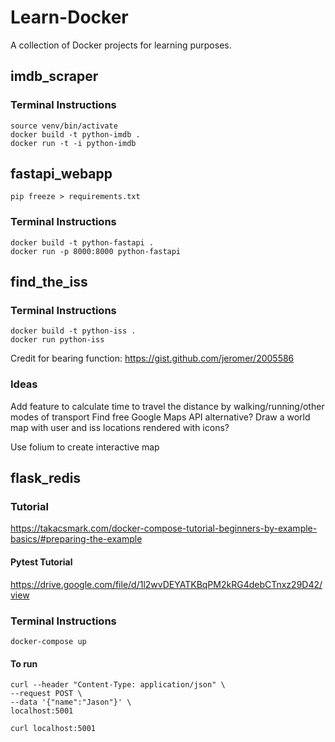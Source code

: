 # Learn-Docker
A collection of Docker projects for learning purposes.

## imdb_scraper
### Terminal Instructions
    source venv/bin/activate
    docker build -t python-imdb .
    docker run -t -i python-imdb

## fastapi_webapp
    pip freeze > requirements.txt

### Terminal Instructions
    docker build -t python-fastapi .
    docker run -p 8000:8000 python-fastapi

## find_the_iss
### Terminal Instructions
    docker build -t python-iss .
    docker run python-iss

Credit for bearing function: https://gist.github.com/jeromer/2005586

### Ideas
Add feature to calculate time to travel the distance by walking/running/other modes of transport
Find free Google Maps API alternative?
Draw a world map with user and iss locations rendered with icons?

Use folium to create interactive map

## flask_redis

### Tutorial
https://takacsmark.com/docker-compose-tutorial-beginners-by-example-basics/#preparing-the-example

#### Pytest Tutorial
https://drive.google.com/file/d/1l2wvDEYATKBqPM2kRG4debCTnxz29D42/view

### Terminal Instructions
    docker-compose up

#### To run
    curl --header "Content-Type: application/json" \
    --request POST \
    --data '{"name":"Jason"}' \
    localhost:5001  

    curl localhost:5001